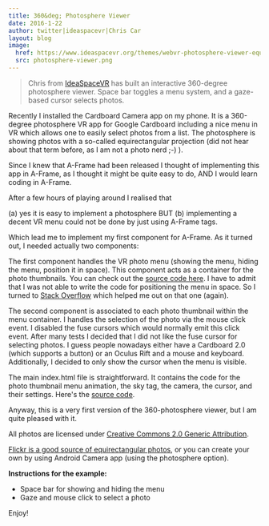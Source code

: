 ```yaml
---
title: 360&deg; Photosphere Viewer
date: 2016-1-22
author: twitter|ideaspacevr|Chris Car
layout: blog
image:
  href: https://www.ideaspacevr.org/themes/webvr-photosphere-viewer-equirectangular-images
  src: photosphere-viewer.png
---
```


> Chris from [IdeaSpaceVR](https://www.ideaspacevr.org/) has built an interactive 360-degree photosphere viewer. Space bar toggles a menu system, and a gaze-based cursor selects photos.

Recently I installed the Cardboard Camera app on my phone. It is a 360-degree photosphere VR app for Google Cardboard including a nice menu in VR which allows one to easily select photos from a list. The photosphere is showing photos with a so-called equirectangular projection (did not hear about that term before, as I am not a photo nerd ;-) ).

Since I knew that A-Frame had been released I thought of implementing this app in A-Frame, as I thought it might be quite easy to do, AND I would learn coding in A-Frame.

<!-- more -->

After a few hours of playing around I realised that

(a) yes it is easy to implement a photosphere BUT
(b) implementing a decent VR menu could not be done by just using A-Frame tags.

Which lead me to implement my first component for A-Frame. As it turned out, I needed actually two components:

The first component handles the VR photo menu (showing the menu, hiding the menu, position it in space). This component acts as a container for the photo thumbnails. You can check out the [source code here](https://github.com/IdeaSpaceVR/aframe-360-degree-photosphere/blob/master/js/components/isvr_photosphere_menu.js). I have to admit that I was not able to write the code for positioning the menu in space. So I turned to [Stack Overflow](http://stackoverflow.com/questions/34447119/positioning-a-three-js-object-in-front-of-the-camera-but-not-tied-to-the-camera) which helped me out on that one (again).

The second component is associated to each photo thumbnail within the menu container. I handles the selection of the photo via the mouse click event. I disabled the fuse cursors which would normally emit this click event. After many tests I decided that I did not like the fuse cursor for selecting photos. I guess people nowadays either have a Cardboard 2.0 (which supports a button) or an Oculus Rift and a mouse and keyboard. Additionally, I decided to only show the cursor when the menu is visible.

The main index.html file is straightforward. It contains the code for the photo thumbnail menu animation, the sky tag, the camera, the cursor, and their settings. Here's the [source code](https://github.com/IdeaSpaceVR/aframe-360-degree-photosphere/blob/master/index.html).

Anyway, this is a very first version of the 360-photosphere viewer, but I am quite pleased with it.

All photos are licensed under [Creative Commons 2.0 Generic Attribution](https://creativecommons.org/licenses/by/2.0/).

[Flickr is a good source of equirectangular photos](https://www.flickr.com/search/?text=equirectangular&license=4%2C5%2C9%2C10), or you can create your own by using Android Camera app (using the photosphere option).

**Instructions for the example:**

- Space bar for showing and hiding the menu
- Gaze and mouse click to select a photo

Enjoy!
